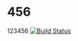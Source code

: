 # 456

123456
[![Build Status](https://travis-ci.com/00657006/456.svg?branch=master)](https://travis-ci.com/00657006/456)
